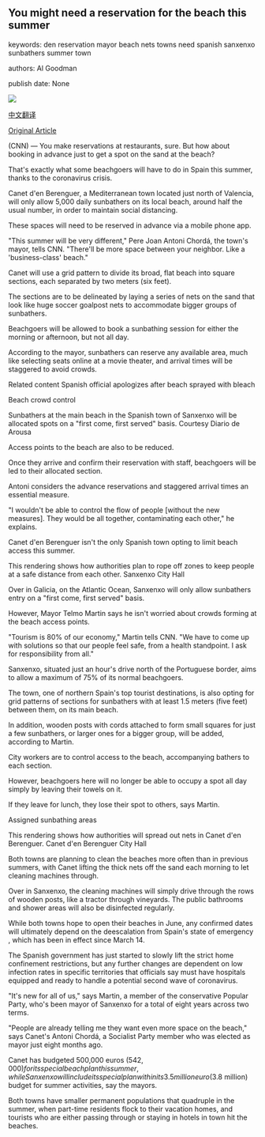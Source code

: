 ## You might need a reservation for the beach this summer

keywords: den reservation mayor beach nets towns need spanish sanxenxo sunbathers summer town

authors: Al Goodman

publish date: None

![](https://cdn.cnn.com/cnnnext/dam/assets/200508154903-mandatory-credit-diario-de-arousa-via-sanxenxo-city-hall-super-tease.jpg)

[中文翻译](You%20might%20need%20a%20reservation%20for%20the%20beach%20this%20summer_zh.md)

[Original Article](https://edition.cnn.com/travel/article/spanish-beach-reservations/index.html)

(CNN) — You make reservations at restaurants, sure. But how about booking in advance just to get a spot on the sand at the beach?

That's exactly what some beachgoers will have to do in Spain this summer, thanks to the coronavirus crisis.

Canet d'en Berenguer, a Mediterranean town located just north of Valencia, will only allow 5,000 daily sunbathers on its local beach, around half the usual number, in order to maintain social distancing.

These spaces will need to be reserved in advance via a mobile phone app.

"This summer will be very different," Pere Joan Antoni Chordá, the town's mayor, tells CNN. "There'll be more space between your neighbor. Like a 'business-class' beach."

Canet will use a grid pattern to divide its broad, flat beach into square sections, each separated by two meters (six feet).

The sections are to be delineated by laying a series of nets on the sand that look like huge soccer goalpost nets to accommodate bigger groups of sunbathers.

Beachgoers will be allowed to book a sunbathing session for either the morning or afternoon, but not all day.

According to the mayor, sunbathers can reserve any available area, much like selecting seats online at a movie theater, and arrival times will be staggered to avoid crowds.

Related content Spanish official apologizes after beach sprayed with bleach

Beach crowd control

Sunbathers at the main beach in the Spanish town of Sanxenxo will be allocated spots on a "first come, first served" basis. Courtesy Diario de Arousa

Access points to the beach are also to be reduced.

Once they arrive and confirm their reservation with staff, beachgoers will be led to their allocated section.

Antoni considers the advance reservations and staggered arrival times an essential measure.

"I wouldn't be able to control the flow of people [without the new measures]. They would be all together, contaminating each other," he explains.

Canet d'en Berenguer isn't the only Spanish town opting to limit beach access this summer.

This rendering shows how authorities plan to rope off zones to keep people at a safe distance from each other. Sanxenxo City Hall

Over in Galicia, on the Atlantic Ocean, Sanxenxo will only allow sunbathers entry on a "first come, first served" basis.

However, Mayor Telmo Martin says he isn't worried about crowds forming at the beach access points.

"Tourism is 80% of our economy," Martin tells CNN. "We have to come up with solutions so that our people feel safe, from a health standpoint. I ask for responsibility from all."

Sanxenxo, situated just an hour's drive north of the Portuguese border, aims to allow a maximum of 75% of its normal beachgoers.

The town, one of northern Spain's top tourist destinations, is also opting for grid patterns of sections for sunbathers with at least 1.5 meters (five feet) between them, on its main beach.

In addition, wooden posts with cords attached to form small squares for just a few sunbathers, or larger ones for a bigger group, will be added, according to Martin.

City workers are to control access to the beach, accompanying bathers to each section.

However, beachgoers here will no longer be able to occupy a spot all day simply by leaving their towels on it.

If they leave for lunch, they lose their spot to others, says Martin.

Assigned sunbathing areas

This rendering shows how authorities will spread out nets in Canet d'en Berenguer. Canet d'en Berenguer City Hall

Both towns are planning to clean the beaches more often than in previous summers, with Canet lifting the thick nets off the sand each morning to let cleaning machines through.

Over in Sanxenxo, the cleaning machines will simply drive through the rows of wooden posts, like a tractor through vineyards. The public bathrooms and shower areas will also be disinfected regularly.

While both towns hope to open their beaches in June, any confirmed dates will ultimately depend on the deescalation from Spain's state of emergency , which has been in effect since March 14.

The Spanish government has just started to slowly lift the strict home confinement restrictions, but any further changes are dependent on low infection rates in specific territories that officials say must have hospitals equipped and ready to handle a potential second wave of coronavirus.

"It's new for all of us," says Martin, a member of the conservative Popular Party, who's been mayor of Sanxenxo for a total of eight years across two terms.

"People are already telling me they want even more space on the beach," says Canet's Antoni Chordá, a Socialist Party member who was elected as mayor just eight months ago.

Canet has budgeted 500,000 euros ($542,000) for its special beach plan this summer, while Sanxenxo will include its special plan within its 3.5 million euro ($3.8 million) budget for summer activities, say the mayors.

Both towns have smaller permanent populations that quadruple in the summer, when part-time residents flock to their vacation homes, and tourists who are either passing through or staying in hotels in town hit the beaches.